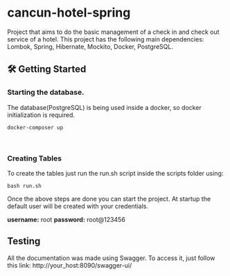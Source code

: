 # cancun-hotel-spring

Project that aims to do the basic management of a check in and check out service of a hotel. This project has the following main dependencies: Lombok, Spring, Hibernate, Mockito, Docker, PostgreSQL.

<h2>🛠 Getting Started</h2>

<h3>Starting the database.</h3>

The database(PostgreSQL) is being used inside a docker, so docker initialization is required.

    docker-composer up

<br>

<h3>Creating Tables</h3>

To create the tables just run the run.sh script inside the scripts folder using:

    bash run.sh

Once the above steps are done you can start the project. At startup the default user will be created with your credentials.

**username:** root
**password:** root@123456

<h2>Testing</h2>
All the documentation was made using Swagger. To access it, just follow this link:
http://your_host:8090/swagger-ui/